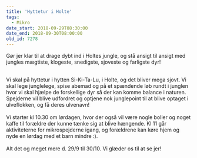 ```yaml
---
title: 'Hyttetur i Holte'
tags:
  - Mikro
date_start: 2018-09-29T08:30:00
date_end: 2018-09-30T08:00:00
old_id: 7278
---
```

Gør jer klar til at drage dybt ind i Holtes jungle, og stå ansigt til ansigt med jungles mægtiste, klogeste, snedigste, sjoveste og farligste dyr!

<div>&nbsp;</div><div>Vi skal på hyttetur i hytten&nbsp;Si-Ki-Ta-Lu, i Holte, og det bliver mega sjovt. Vi skal lege junglelege, spise abemad og på et spændende løb rundt i junglen hvor vi skal hjælpe de forskellige dyr så der kan komme balance i naturen. Spejderne vil blive udfordret og optjene nok junglepoint til at blive optaget i ulveflokken, og få deres ulvenavn!</div><div>&nbsp;</div><div>Vi starter kl 10.30 om lørdagen, hvor der også vil være nogle boller og noget kaffe til forældre der kunne tænke sig at blive hængende. Kl 11 går aktiviteterne for mikrospejderne igang, og forældrene kan køre hjem og nyde en lørdag med et barn mindre :).</div><div>&nbsp;</div><div>Alt det og meget mere d. 29/9 til 30/10. Vi glæder os til at se jer!</div>